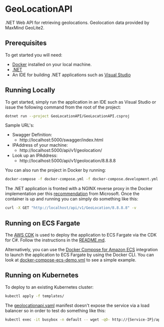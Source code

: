 # GeoLocationAPI
.NET Web API for retrieving geolocations. Geolocation data provided by MaxMind GeoLite2.

## Prerequisites
To get started you will need:
- [Docker](https://docs.docker.com/install/) installed on your local machine.
- [.NET](https://dotnet.microsoft.com/)
- An IDE for building .NET applications such as [Visual Studio](https://visualstudio.microsoft.com/)
## Running Locally

To get started, simply run the application in an IDE such as Visual Studio or issue the following command from the root of the project:
```sh
dotnet run --project GeoLocationAPI/GeoLocationAPI.csproj
```
Sample URL's:
- Swagger Definition: 
  - http://localhost:5000/swagger/index.html
- IPAddress of your machine:
  - http://localhost:5000/api/v1/geolocation/
- Look up an IPAddress:
  -  http://localhost:5000/api/v1/geolocation/8.8.8.8

You can also run the project in Docker by running:
```sh
docker-compose -f docker-compose.yml -f docker-compose.development.yml up
```
The .NET application is fronted with a NGINX reverse proxy in the Docker implementation per this [recommendation](https://docs.microsoft.com/en-us/aspnet/core/host-and-deploy/linux-nginx?view=aspnetcore-5.0) from Microsoft. Once the container is up and running you can simply do something like this:

```sh
curl -X GET "http://localhost/api/v1/GeoLocation/8.8.8.8" -v
```
## Running on ECS Fargate

The [AWS CDK](https://aws.amazon.com/cdk/) is used to deploy the application to ECS Fargate via the CDK for C#. Follow the instructions in the [README.md](CdkGeoLocationApi/README.md).

Alternatively, you can use the [Docker Compose for Amazon ECS](https://docs.docker.com/cloud/ecs-integration/) integration to launch the application to ECS Fargate by using the Docker CLI. You can look at [docker-compose-ecs-demo.yml](docker-compose-ecs-demo.yml) to see a simple example.
## Running on Kubernetes

To deploy to an existing Kubernetes cluster:

```sh
kubectl apply -f templates/
```

The [geolocationapi.yaml](/templates/geolocationapi.yaml) manifest doesn't expose the service via a load balancer so in order to test do something like this:

```sh
kubectl exec -it busybox -n default -- wget -qO- http://{Service-IP}/api/v1/geolocation/8.8.8.8
```
